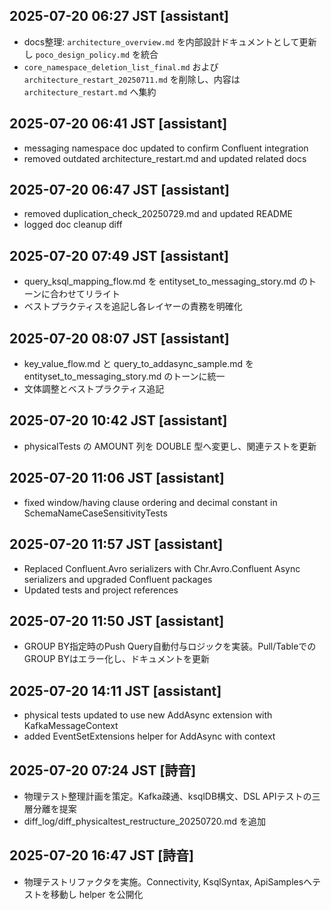## 2025-07-20 06:27 JST [assistant]
- docs整理: `architecture_overview.md` を内部設計ドキュメントとして更新し `poco_design_policy.md` を統合
- `core_namespace_deletion_list_final.md` および `architecture_restart_20250711.md` を削除し、内容は `architecture_restart.md` へ集約

## 2025-07-20 06:41 JST [assistant]
- messaging namespace doc updated to confirm Confluent integration
- removed outdated architecture_restart.md and updated related docs

## 2025-07-20 06:47 JST [assistant]
- removed duplication_check_20250729.md and updated README
- logged doc cleanup diff

## 2025-07-20 07:49 JST [assistant]
- query_ksql_mapping_flow.md を entityset_to_messaging_story.md のトーンに合わせてリライト
- ベストプラクティスを追記し各レイヤーの責務を明確化
## 2025-07-20 08:07 JST [assistant]
- key_value_flow.md と query_to_addasync_sample.md を entityset_to_messaging_story.md のトーンに統一
- 文体調整とベストプラクティス追記
## 2025-07-20 10:42 JST [assistant]
- physicalTests の AMOUNT 列を DOUBLE 型へ変更し、関連テストを更新
## 2025-07-20 11:06 JST [assistant]
- fixed window/having clause ordering and decimal constant in SchemaNameCaseSensitivityTests

## 2025-07-20 11:57 JST [assistant]
- Replaced Confluent.Avro serializers with Chr.Avro.Confluent Async serializers and upgraded Confluent packages
- Updated tests and project references

## 2025-07-20 11:50 JST [assistant]
- GROUP BY指定時のPush Query自動付与ロジックを実装。Pull/TableでのGROUP BYはエラー化し、ドキュメントを更新

## 2025-07-20 14:11 JST [assistant]
- physical tests updated to use new AddAsync extension with KafkaMessageContext
- added EventSetExtensions helper for AddAsync with context

## 2025-07-20 07:24 JST [詩音]
- 物理テスト整理計画を策定。Kafka疎通、ksqlDB構文、DSL APIテストの三層分離を提案
- diff_log/diff_physicaltest_restructure_20250720.md を追加
## 2025-07-20 16:47 JST [詩音]
- 物理テストリファクタを実施。Connectivity, KsqlSyntax, ApiSamplesへテストを移動し helper を公開化

